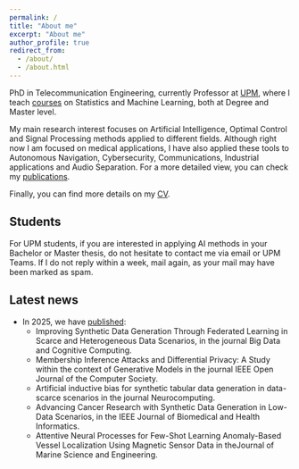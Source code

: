 ```yaml
---
permalink: /
title: "About me"
excerpt: "About me"
author_profile: true
redirect_from: 
  - /about/
  - /about.html
---
```


PhD in Telecommunication Engineering, currently Professor at [UPM](https://www.upm.es/), where I teach [courses](../teaching) on Statistics and Machine Learning, both at Degree and Master level.

My main research interest focuses on Artificial Intelligence, Optimal Control and Signal Processing methods applied to different fields. Although right now I am focused on medical applications, I have also applied these tools to Autonomous Navigation, Cybersecurity, Communications, Industrial applications and Audio Separation. For a more detailed view, you can check my [publications](../publications).

Finally, you can find more details on my [CV](../cv).

## Students

For UPM students, if you are interested in applying AI methods in your Bachelor or Master thesis, do not hesitate to contact me via email or UPM Teams. If I do not reply within a week, mail again, as your mail may have been marked as spam.

## Latest news

* In 2025, we have [published](../publications):
    - Improving Synthetic Data Generation Through Federated Learning in Scarce and Heterogeneous Data Scenarios, in the journal Big Data and Cognitive Computing.
    - Membership Inference Attacks and Differential Privacy: A Study within the context of Generative Models in the journal IEEE Open Journal of the Computer Society.
    - Artificial inductive bias for synthetic tabular data generation in data-scarce scenarios in the journal Neurocomputing.
    - Advancing Cancer Research with Synthetic Data Generation in Low-Data Scenarios, in the IEEE Journal of Biomedical and Health Informatics.
    - Attentive Neural Processes for Few-Shot Learning Anomaly-Based Vessel Localization Using Magnetic Sensor Data in theJournal of Marine Science and Engineering.
